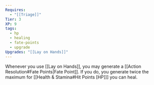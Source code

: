 ```yaml
---
Requires:
  - "[[Triage]]"
Tier: 3
XP: 9
tags:
  - hp
  - healing
  - fate-points
  - upgrade
Upgrades: "[[Lay on Hands]]"
---
```

Whenever you use [[Lay on Hands]], you may generate a [[Action Resolution#Fate Points|Fate Point]]. If you do, you generate twice the maximum for [[Health & Stamina#Hit Points [HP]]] you can heal.